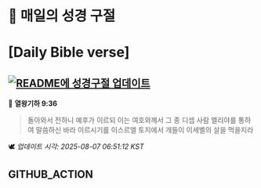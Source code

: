 # 🙏 매일의 성경 구절
# [Daily Bible verse]
## [![README에 성경구절 업데이트](https://github.com/DONGSUKA/first_test/actions/workflows/update-readme-bible.yml/badge.svg)](https://github.com/DONGSUKA/first_test/actions/workflows/update-readme-bible.yml)
<!-- START_BIBLE_VERSE -->
📖 **열왕기하 9:36**
> 돌아와서 전하니 예후가 이르되 이는 여호와께서 그 종 디셉 사람 엘리야를 통하여 말씀하신 바라 이르시기를 이스르엘 토지에서 개들이 이세벨의 살을 먹을지라

🕊️ _업데이트 시각: 2025-08-07 06:51:12 KST_
  <!-- END_BIBLE_VERSE -->
## GITHUB_ACTION
